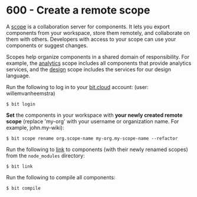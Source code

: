 # 600 - Create a remote scope

A [scope](https://bit.dev/reference/scope/scope-overview) is a collaboration server for components. It lets you export components from your workspace, store them remotely, and collaborate on them with others. Developers with access to your scope can use your components or suggest changes.

Scopes help organize components in a shared domain of responsibility. For example, the [analytics](https://bit.cloud/teambit/analytics?_gl=1*1x46i8j*_ga*MTgyMjIxMzQ4MS4xNjkxMzk3MzQx*_ga_C0T2GH2G99*MTY5MTQwNjAxMi4yLjEuMTY5MTQwNzI3My41Mi4wLjA.) scope includes all components that provide analytics services, and the [design](https://bit.cloud/teambit/design?_gl=1*17llrex*_ga*MTgyMjIxMzQ4MS4xNjkxMzk3MzQx*_ga_C0T2GH2G99*MTY5MTQwNjAxMi4yLjEuMTY5MTQwNzI3My41Mi4wLjA.) scope includes the services for our design language.

Run the following to log in to your [bit.cloud](https://bit.cloud/?_gl=1*17llrex*_ga*MTgyMjIxMzQ4MS4xNjkxMzk3MzQx*_ga_C0T2GH2G99*MTY5MTQwNjAxMi4yLjEuMTY5MTQwNzI3My41Mi4wLjA.) account: (user: willemvanheemstra)

```
$ bit login
```

**Set** the components in your workspace with **your newly created remote scope** (replace 'my-org' with your username or organization name. For example, john.my-wiki):

```
$ bit scope rename org.scope-name my-org.my-scope-name --refactor
```

Run the following to [link](https://bit.dev/reference/workspace/component-links) to components (with their newly renamed scopes) from the ```node_modules``` directory:

```
$ bit link
```

Run the following to compile all components:

```
$ bit compile
```
